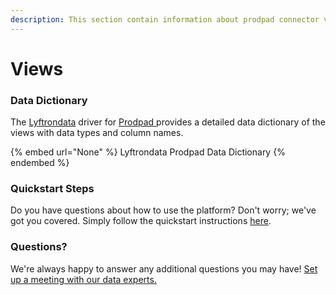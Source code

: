 ```yaml
---
description: This section contain information about prodpad connector views information
---
```


# Views

### Data Dictionary

The [Lyftrondata](https://www.lyftrondata.com/) driver for [Prodpad](https://www.lyftrondata.com/integration/business-analytics/prodpad//)[ ](https://www.lyftrondata.com/integration/prodpad/)provides a detailed data dictionary of the views with data types and column names.

{% embed url="None" %}
Lyftrondata Prodpad Data Dictionary
{% endembed %}

### Quickstart Steps

Do you have questions about how to use the platform? Don't worry; we've got you covered. Simply follow the quickstart instructions [here](../README.md).

### Questions? <a href="#questions" id="questions"></a>

We're always happy to answer any additional questions you may have! [Set up a meeting with our data experts.](https://www.lyftrondata.com/book-a-meeting/)


